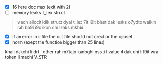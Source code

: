 - [x] 16 here doc max (exit with 2)
- [ ] memory leaks T_lex struct
> wach allocit ldik struct dyal t_lex 7it l9it blast dak leaks o7ydto walkin rah ba9i i9d ikon chi leaks mkhbi 
- [x] if an error in infile the out file should not creat or the oposet
- [x] norm (exept the function bigger than 25 lines)

khali dakchi li drt f other rah m7tajo kanbghi nssiti l value d dak chi li l9it wra token li machi V_STR
